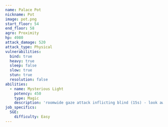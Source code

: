 ```yaml
---
name: Palace Pot
nickname: Pot
image: pot.png
start_floor: 54
end_floor: 58
agro: Proximity
hp: 4980
attack_damage: 520
attack_type: Physical
vulnerabilities:
  bind: true
  heavy: true
  sleep: false
  slow: true
  stun: true
  resolution: false
abilities:
  - name: Mysterious Light
    potency: 450
    type: Magic
    description: 'roomwide gaze attack inflicting blind (15s) - look away'
job_specifics:
  SGE:
    difficulty: Easy
---
```

